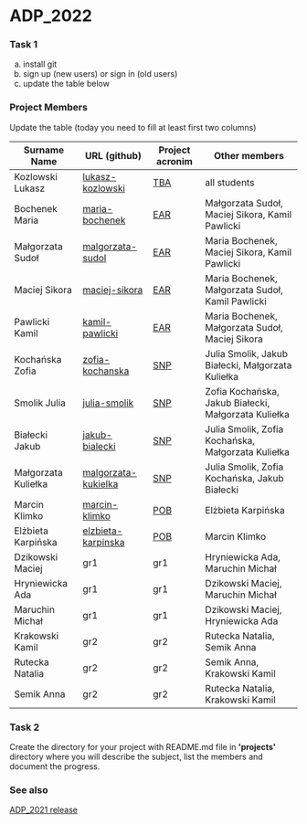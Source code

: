 # ADP_2022
### Task 1
<ol type="a">
  <li>install git</li>
  <li>sign up (new users) or sign in (old users)</li>
  <li>update the table below</li>
</ol>

### Project Members
Update the table (today you need to fill at least first two columns)

| Surname Name | URL (github) | Project acronim | Other members |
| --- | --- | --- | --- |
| Kozlowski Lukasz | [lukasz-kozlowski](https://github.com/lukasz-kozlowski) | [TBA](https://github.com/lukasz-kozlowski/ADP_2022/blob/main/projects/TBA/README.md) | all students |
| Bochenek Maria | [maria-bochenek](https://github.com/mariaboch) | [EAR](https://github.com/exsto1/Easy-AlphaFold-Report) | Małgorzata Sudoł, Maciej Sikora, Kamil Pawlicki |
| Małgorzata Sudoł | [malgorzata-sudol](https://github.com/msudolm) | [EAR](https://github.com/exsto1/Easy-AlphaFold-Report) | Maria Bochenek, Maciej Sikora, Kamil Pawlicki |
| Maciej Sikora | [maciej-sikora](https://github.com/exsto1) | [EAR](https://github.com/exsto1/Easy-AlphaFold-Report) | Maria Bochenek, Małgorzata Sudoł, Kamil Pawlicki |
| Pawlicki Kamil | [kamil-pawlicki](https://github.com/MiTRonGTE) | [EAR](https://github.com/exsto1/Easy-AlphaFold-Report) | Maria Bochenek, Małgorzata Sudoł, Maciej Sikora |
| Kochańska Zofia | [zofia-kochanska](https://github.com/zofiakk) | [SNP](https://github.com/zofiakk/SNP) | Julia Smolik, Jakub Białecki, Małgorzata Kuliełka |
| Smolik Julia | [julia-smolik](https://github.com/juliasmolik) | [SNP](https://github.com/zofiakk/SNP) | Zofia Kochańska, Jakub Białecki, Małgorzata Kuliełka |
| Białecki Jakub | [jakub-bialecki](https://github.com/Kubinho1) | [SNP](https://github.com/zofiakk/SNP) | Julia Smolik, Zofia Kochańska, Małgorzata Kuliełka |
| Małgorzata Kuliełka | [malgorzata-kukielka](https://github.com/mkukielka3) | [SNP](https://github.com/zofiakk/SNP) | Julia Smolik, Zofia Kochańska, Jakub Białecki |
| Marcin Klimko | [marcin-klimko](https://github.com/Marcin11111) | [POB](https://github.com/Marcin11111/ADP_Phylogeny_of_birds) | Elżbieta Karpińska |
| Elżbieta Karpińska | [elzbieta-karpinska](https://github.com/ekarpinska) | [POB](https://github.com/Marcin11111/ADP_Phylogeny_of_birds) | Marcin Klimko |
| Dzikowski Maciej | gr1 | gr1 | Hryniewicka Ada, Maruchin Michał |
| Hryniewicka Ada | gr1 | gr1 | Dzikowski Maciej, Maruchin Michał |
| Maruchin Michał | gr1 | gr1 | Dzikowski Maciej, Hryniewicka Ada |
| Krakowski Kamil | gr2 | gr2 | Rutecka Natalia, Semik Anna |
| Rutecka Natalia | gr2 | gr2 | Semik Anna, Krakowski Kamil  |
| Semik Anna | gr2 | gr2 | Rutecka Natalia, Krakowski Kamil  |


 
### Task 2
Create the directory for your project with README.md file in <b>'projects'</b> directory where you will describe the subject, 
list the members and document the progress.

### See also
[ADP_2021 release](https://github.com/lukasz-kozlowski/ADP_2021)
